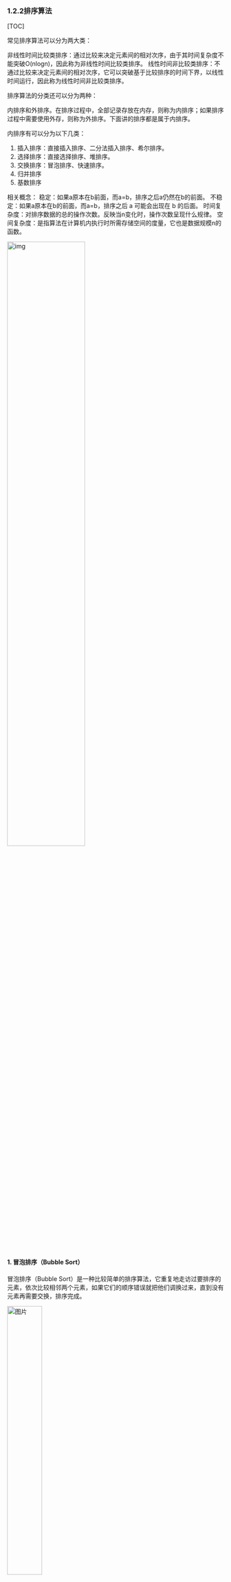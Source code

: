 ### 1.2.2排序算法

[TOC]

常见排序算法可以分为两大类：

非线性时间比较类排序：通过比较来决定元素间的相对次序，由于其时间复杂度不能突破O(nlogn)，因此称为非线性时间比较类排序。
线性时间非比较类排序：不通过比较来决定元素间的相对次序，它可以突破基于比较排序的时间下界，以线性时间运行，因此称为线性时间非比较类排序。

排序算法的分类还可以分为两种：

内排序和外排序。在排序过程中，全部记录存放在内存，则称为内排序；如果排序过程中需要使用外存，则称为外排序。下面讲的排序都是属于内排序。

内排序有可以分为以下几类：

1.  插入排序：直接插入排序、二分法插入排序、希尔排序。
2.  选择排序：直接选择排序、堆排序。
3.  交换排序：冒泡排序、快速排序。
4.  归并排序
5.  基数排序

相关概念：
稳定：如果a原本在b前面，而a=b，排序之后a仍然在b的前面。
不稳定：如果a原本在b的前面，而a=b，排序之后 a 可能会出现在 b 的后面。
时间复杂度：对排序数据的总的操作次数。反映当n变化时，操作次数呈现什么规律。
空间复杂度：是指算法在计算机内执行时所需存储空间的度量，它也是数据规模n的函数。

<img src="https://img2018.cnblogs.com/blog/1696039/201909/1696039-20190903203734714-743188197.png" alt="img" width="60%;" />



#### 1. 冒泡排序（Bubble Sort）

冒泡排序（Bubble Sort）是一种比较简单的排序算法，它重复地走访过要排序的元素，依次比较相邻两个元素，如果它们的顺序错误就把他们调换过来，直到没有元素再需要交换，排序完成。

<img src="https://mmbiz.qpic.cn/mmbiz_jpg/gY6csrBUrKiacJuyvZz8SBGhlYgibCaWjQXcJQOiblMUJXPayib9uD6c3fVFyC6ZEnhEkB5eM4uqt3CaHz4mCpYtIg/640?wx_fmt=jpeg&tp=webp&wxfrom=5&wx_lazy=1&wx_co=1" alt="图片" width="40%;" />

> 注：上图中，数字表示的是数据序列原始的索引号。

**算法过程**

- 比较相邻的元素，如果前一个比后一个大，就把它们两个对调位置。
- 对排序数组中每一对相邻元素做同样的工作，直到全部完成，此时最后的元素将会是本轮排序中最大的数。
- 对剩下的元素继续重复以上的步骤，直到没有任何一个元素需要比较。

冒泡排序每次找出一个最大的元素，因此需要遍历 n-1 次 （n为数据序列的长度）。

**算法特点**

什么时候最快（Best Cases）：当输入的数据已经是正序时。

什么时候最慢（Worst Cases）：当输入的数据是反序时。

**Python代码**

```python
def bubble_sort(lst):
    n = len(lst)
    for i in range(n):
        for j in range(1, n - i):
            if lst[j - 1] > lst[j]:
                lst[j - 1], lst[j] = lst[j], lst[j - 1]
    return lst
```

冒泡排序是一种简单的排序算法，它也是一种稳定排序算法。其实现原理是重复扫描待排序序列，并比较每一对相邻的元素，当该对元素顺序不正确时进行交换。一直重复这个过程，直到没有任何两个相邻元素可以交换，就表明完成了排序。

**算法分析**

冒泡排序是一种简单直接暴力的排序算法，为什么说它暴力？因为每一轮比较可能多个元素移动位置，而元素位置的互换是需要消耗资源的，所以这是一种偏慢的排序算法，仅适用于对于含有较少元素的数列进行排序。

1. 稳定性：我们从代码中可以看出只有前一个元素大于后一个元素才可能交换位置，所以相同元素的相对顺序不可能改变，所以它是**稳定排序**
2. 比较性：因为排序时元素之间需要比较，所以是**比较排序**
3. 时间复杂度：因为它需要双层循环n*(n-1))，所以平均时间复杂度为O(n^2)
4. 空间复杂度：只需要常数个辅助单元，所以空间复杂度为O(1)，我们把空间复杂度为O(1)的排序成为原地排序（in-place）
5. 记忆方法：想象成气泡，一层一层的往上变大

#### 2. 选择排序（Selection Sort）

**选择排序原理**

选择排序（Selection Sort）的原理，每一轮从待排序的记录中选出最小的元素，存放在序列的起始位置，然后再从剩余的未排序元素中寻找到最小元素，然后放到已排序的序列的末尾。以此类推，直到全部待排序的数据元素的个数为零。得到数值从小到达排序的数据序列。

也可以每一轮找出数值最大的元素，这样的话，排序完毕后的数组最终是从大到小排列。

选择排序每次选出最小（最大）的元素，因此需要遍历 n-1 次。

<img src="https://mmbiz.qpic.cn/mmbiz_jpg/gY6csrBUrKiacJuyvZz8SBGhlYgibCaWjQ3lF7B2tiacQaEymLibIr7CAOIFeicZTT2JCnAibe85Iicc3CsNia1OQuLn8Q/640?wx_fmt=jpeg&tp=webp&wxfrom=5&wx_lazy=1&wx_co=1" alt="图片" width="40%" />

**Python代码**

```python
def selection_sort(lst):
    for i in range(len(lst) - 1):  
        min_index = i
        for j in range(i + 1, len(lst)):
            if lst[j] < lst[min_index]:
                min_index = j  
        lst[i], lst[min_index] = lst[min_index], lst[i] 
    return lst
```

选择排序算法每次选出最小的元素，需要遍历 n-1 次。

**算法分析**

选择排序和冒泡排序很类似，但是选择排序每轮比较只会有一次交换，而冒泡排序会有多次交换，交换次数比冒泡排序少，就减少cpu的消耗，所以在数据量小的时候可以用选择排序，实际适用的场合非常少。

1. 比较性：因为排序时元素之间需要比较，所以是**比较排序**
2. 稳定性：因为存在任意位置的两个元素交换，比如[5, 8, 5, 2]，第一个5会和2交换位置，所以改变了两个5原来的相对顺序，所以为**不稳定排序**。
3. 时间复杂度：我们看到选择排序同样是双层循环n*(n-1))，所以时间复杂度也为：O(n^2)
4. 空间复杂度：只需要常数个辅助单元，所以空间复杂度也为O(1)
5. 记忆方法：选择对象要先选最小的

#### 3. 快速排序（Quick Sort）

快速排序（Quick Sort），是在上世纪60年代，由美国人东尼·霍尔提出的一种排序方法。这种排序方式，在当时已经是非常快的一种排序了。因此在命名上，才将之称为“快速排序”。

**算法过程**

1. 先从数据序列中取出一个数作为基准数（baseline，习惯取第一个数）。
2. 分区过程，将比基准数小的数全放到它的左边,大于或等于它的数全放到它的右边。
3. 再对左右区间递归(recursive)重复第二步，直到各区间只有一个数。

因为数据序列之间的顺序都是固定的。最后将这些子序列一次组合起来，整体的排序就完成了。

如下图，对于数据序列，先取第一个数据 `15`为基准数，将比 `15` 小的数放在左边，比 `15` 大（大于或等于）的数放在右边

<img src="https://mmbiz.qpic.cn/mmbiz_jpg/gY6csrBUrKiacJuyvZz8SBGhlYgibCaWjQr57xuzsqCbOjfaS9B5eTNdynVokrtiaMTU7tvKebHPlj1KDYsQ7Fyxg/640?wx_fmt=jpeg&tp=webp&wxfrom=5&wx_lazy=1&wx_co=1" alt="图片" width="40%" />

接下来，对于左边部分，重复上面的步骤，如下图，取左边序列的第一个数据 `11` 为基准数，将比 `11` 小的数放在左边，比 `11` 大（大于或等于）的数放在右边。

<img src="https://mmbiz.qpic.cn/mmbiz_jpg/gY6csrBUrKiacJuyvZz8SBGhlYgibCaWjQWv4VXHwdI9v50ibl7BN4P6JXkf9DHtA3U9vTlSyNXebXNN57NiaicUicLg/640?wx_fmt=jpeg&tp=webp&wxfrom=5&wx_lazy=1&wx_co=1" alt="图片" width="40%" />

继续递归重复上述过程，直到每个区间只有一个数。这样就会完成排序

**Python代码**

```python
def quick_sort(lst):  
    n = len(lst)
    if n <= 1:
        return lst
    baseline = lst[0] 
    left = [lst[i] for i in range(1, len(lst)) if lst[i] < baseline] 
    right = [lst[i] for i in range(1, len(lst)) if lst[i] >= baseline]
    return quick_sort(left) + [baseline] + quick_sort(right)
```

快速排序算法(Quick Sort)，它是处理大数据最快的排序算法之一。 1. 先从数列中 取出一个数作为基准数（baseline，习惯取第一个数）。 2. 分区过程，将比基准数小的数全放到它的左边,大于或等于它的数全放到它的右边。 3. 再对左右区间递归(recursive)重复第二步，直到各区间只有一个数。

**算法分析** 

1. 快速排序的时间性能取决于递归的深度。
2. 当pivot_key恰好处于记录关键码的中间值时，大小两区的划分比较均衡，接近一个平衡二叉树，此时的时间复杂度为O(nlog(n))。
3. 当原记录集合是一个正序或逆序的情况下，分区的结果就是一棵斜树，其深度为n-1，每一次执行大小分区，都要使用n-i次比较，其最终时间复杂度为O(n^2)。
4. 在一般情况下，通过[数学归纳法](https://www.zhihu.com/search?q=数学归纳法&search_source=Entity&hybrid_search_source=Entity&hybrid_search_extra={"sourceType"%3A"article"%2C"sourceId"%3A26844138})可证明，快速排序的时间复杂度为O(nlog(n))。
5. 但是由于关键字的比较和交换是跳跃式的，因此，快速排序是一种不稳定排序。
6. 同时由于采用的递归技术，该算法需要一定的辅助空间，其空间复杂度为O(logn)。



#### 4. 归并排序（Merge Sort）

**算法思想**

归并排序（Merge Sort）是建立在归并操作上的一种有效的排序算法。该算法是采用分治法的一个非常典型的应用，归并排序将两个已经有序的子序列合并成一个有序的序列。

**算法流程**

主要两步(拆分，合并)

- 步骤１：进行序列拆分，一直拆分到只有一个元素；
- 步骤２：拆分完成后，开始递归合并。

思路：假设我们有一个没有排好序的序列，那么我们首先使用拆分的方法将这个序列分割成一个个已经排好序的子序列（直到剩下一个元素）。然后再利用归并方法将一个个有序的子序列合并成排好序的序列。

**图解算法**

**拆分**

对于数据序列 `[15,11,13,18,10]` ,我们从首先从数据序列的中间位置开始拆分，中间位置的设置为

首次拆分如下：

<img src="https://mmbiz.qpic.cn/mmbiz_jpg/gY6csrBUrKiacJuyvZz8SBGhlYgibCaWjQxCb7dRYcyOAPIiahe3FfaXB77Cou7VGsibqSvmgr6xUoK9NWMrotvXTw/640?wx_fmt=jpeg&tp=webp&wxfrom=5&wx_lazy=1&wx_co=1" alt="图片" width="40%" />

第一次拆分后，依次对子序列进行拆分，拆分过程如下：

<img src="https://mmbiz.qpic.cn/mmbiz_jpg/gY6csrBUrKiacJuyvZz8SBGhlYgibCaWjQ5mfAeXlmqoAjYDE7C4yBknWRA76HE6vbBx08HkucwiaGfn3S7LaiaLGg/640?wx_fmt=jpeg&tp=webp&wxfrom=5&wx_lazy=1&wx_co=1" alt="图片" width="40%" />

**合并**

合并过程中，对于左右分区以及其子区间，递归使用合并方法。先从左边最小的子区间开始，对于每个区间，依次将最小的数据放在最左边，然后对右边区间也执行同样的操作。

合并过程的完整图示如下：

<img src="https://mmbiz.qpic.cn/mmbiz_jpg/gY6csrBUrKiacJuyvZz8SBGhlYgibCaWjQsGsbXRcjyAPNZvT3UB7ZmXbI6do2ak1YibUlOFX3vd45pAjbuFDibzEQ/640?wx_fmt=jpeg&tp=webp&wxfrom=5&wx_lazy=1&wx_co=1" alt="图片" width="40%" />

**Python代码**

```python
def merge_sort(lst):
    def merge(left,right):
        i = 0
        j = 0   
        result = []    
        while i < len(left) and j < len(right):  
            if left[i] <= right[j]:    
                result.append(left[i])
                i += 1
            else:
                result.append(right[j])
                j += 1
        result = result + left[i:] + right[j:]
        return result
    n = len(lst)
    if n <= 1:     
        return lst 
    mid = n // 2 
    left = merge_sort(lst[:mid])
    right = merge_sort(lst[mid:])
    return merge(left,right)
```

归并排序算法(Merge Sort)，是建立在归并操作上的一种有效的排序算法。该算法过程主要分为拆分与合并两个步骤 步骤１：进行序列拆分，一直拆分到只有一个元素； 步骤２：拆分完成后，开始递归合并。

- 归并排序对原始序列元素分布情况不敏感，其时间复杂度为O(nlogn)。

- 归并排序在计算过程中需要使用一定的辅助空间，用于递归和存放结果，因此其空间复杂度为O(n+logn)。

- 归并排序中不存在跳跃，只有两两比较，因此是一种稳定排序。

总之，归并排序是一种比较占用内存，但效率高，并且稳定的算法。

**算法分析**

1. 比较性：排序时元素之间需要比较，所以为**比较排序**
2. 稳定性：我们从代码中可以看到当左边的元素小于等于右边的元素就把左边的排前面，而原本左边的就是在前面，所以相同元素的相对顺序不变，故为**稳定排序**
3. 时间复杂度： 复杂度为O(nlogn)
4. 空间复杂度：在合并子列时需要申请临时空间，而且空间大小随数列的大小而变化，所以空间复杂度为O(n)
5. 记忆方法：所谓归并肯定是要先分解，再合并

 

#### 5. 堆排序（Heap Sort）

要理解堆排序（Heap Sort）算法，首先要知道什么是“堆”。

**堆的定义**

对于 n 个元素的数据序列 ，当且仅当满足下列情形之一时，才称之为 `堆`:

**情形1：**

<img src="https://mmbiz.qpic.cn/mmbiz_jpg/gY6csrBUrKiacJuyvZz8SBGhlYgibCaWjQGI1Pr0OsnzEULdhECr9Hh3y0yIaybqm1S3CzuQia86cGyTqu8nv2icLw/640?wx_fmt=jpeg&tp=webp&wxfrom=5&wx_lazy=1&wx_co=1" alt="图片" width="40%" />

**情形2：**

<img src="https://mmbiz.qpic.cn/mmbiz_jpg/gY6csrBUrKiacJuyvZz8SBGhlYgibCaWjQCqaQPGiaqSHclI9Zt0EWlrtA1x99hr69vsOau01EBDwZxclCYb2VgFg/640?wx_fmt=jpeg&tp=webp&wxfrom=5&wx_lazy=1&wx_co=1" alt="图片" width="40%" />

若序列 是堆，则堆顶元素必为序列中n个元素的最小值或最大值。

`小顶堆`如下图所示：

<img src="https://mmbiz.qpic.cn/mmbiz_jpg/gY6csrBUrKiacJuyvZz8SBGhlYgibCaWjQtHDibayu7yJNmw4ALSsDqicHuMozYKqibx8bK4cMczI0rRohm02NWh3xA/640?wx_fmt=jpeg&tp=webp&wxfrom=5&wx_lazy=1&wx_co=1" alt="图片" width="40%" />

`大顶堆`如下图所示：

<img src="https://mmbiz.qpic.cn/mmbiz_jpg/gY6csrBUrKiacJuyvZz8SBGhlYgibCaWjQYYe8XpBLQp2BJNyaHp7J6gSibkY1f5Ub9FZZ8DSXkKLic5kNuDP3k4hw/640?wx_fmt=jpeg&tp=webp&wxfrom=5&wx_lazy=1&wx_co=1" alt="图片" width="40%" />

若在输出堆顶的最小值（或最大值）之后，使得剩余n-1个元素的序列重又建成一个堆，则得到n个元素的次小值（或次大值）。如此反复执行，便能得到一个有序序列，这个过程称之为 `堆排序`。

**堆的存储**

一般用数组来表示堆，若根结点存在序号 `0` 处， `i` 结点的父结点下标就为 `(i-1)/2`。`i` 结点的左右子结点下标分别为 `2*i+1`和 `2*i+2` 。

对于上面提到的小顶堆和大顶堆，其数据存储情况如下：

小顶堆:

<img src="https://mmbiz.qpic.cn/mmbiz_jpg/gY6csrBUrKiacJuyvZz8SBGhlYgibCaWjQGLe04IvHoYURkHlcwfSBID1E4KA8TOibWUbj53FP3Psic3IsYWUdibG0Q/640?wx_fmt=jpeg&tp=webp&wxfrom=5&wx_lazy=1&wx_co=1" alt="图片" width="40%" />

大顶堆:

<img src="https://mmbiz.qpic.cn/mmbiz_jpg/gY6csrBUrKiacJuyvZz8SBGhlYgibCaWjQFmr1hjZicFyvtd4TsjqW4509J54PwKJZYBfTZCq2BWo4icxHWtbXuFFw/640?wx_fmt=jpeg&tp=webp&wxfrom=5&wx_lazy=1&wx_co=1" alt="图片" width="40%" />

每幅图的右边为其数据存储结构，左边为其逻辑结构。

**堆排序**

实现堆排序需要解决两个问题：

1. 如何由一个无序序列建成一个堆？
2. 如何在输出堆顶元素之后，调整剩余元素成为一个新的堆？

**堆的初始化**

第一个问题实际上就是堆的初始化，下面来阐述下如何构造初始堆，假设初始的数据序列如下：

<img src="https://mmbiz.qpic.cn/mmbiz_jpg/gY6csrBUrKiacJuyvZz8SBGhlYgibCaWjQSyibVCK49VMicPmUAkvcSgA3PKXxlydb0UxlaJP7ficeXwpO9jPuuYickA/640?wx_fmt=jpeg&tp=webp&wxfrom=5&wx_lazy=1&wx_co=1" alt="图片" width="40%" />

咱们首先需要将其以树形结构来展示，如下：

<img src="https://mmbiz.qpic.cn/mmbiz_jpg/gY6csrBUrKiacJuyvZz8SBGhlYgibCaWjQNWmzjO3HM6Pfqp33rCOJTH0aSw71Pm71ic8arrVgebKe5WFJqEhTR3g/640?wx_fmt=jpeg&tp=webp&wxfrom=5&wx_lazy=1&wx_co=1" alt="图片" width="40%" />

初始化堆的时候是对所有的非叶子结点进行筛选。

最后一个非终端元素的下标是 `[n/2]` 向下取整，所以筛选只需要从第 `[n/2]` 向下取整个元素开始，从后往前进行调整。

从最后一个非叶子结点开始，每次都是从父结点、左边子节点、右边子节点中进行比较交换，交换可能会引起子结点不满足堆的性质，所以每次交换之后需要重新对被交换的子结点进行调整。

以小顶堆为例，构造初始堆的过程如下：

<img src="https://mmbiz.qpic.cn/mmbiz_gif/gY6csrBUrKiacJuyvZz8SBGhlYgibCaWjQlv5KOLspsBdqfAIvk9WUz4HpZMgI7QjKiaicib6EPok8LicPPVy86ArTug/640?wx_fmt=gif&tp=webp&wxfrom=5&wx_lazy=1" alt="图片" width="40%" />

**进行堆排序**

有了初始堆之后就可以进行排序了。

堆排序是一种选择排序。建立的初始堆为初始的无序区。

排序开始，首先输出堆顶元素（因为它是最值），将堆顶元素和最后一个元素交换，这样，第n个位置（即最后一个位置）作为有序区，前n-1个位置仍是无序区，对无序区进行调整，得到堆之后，再交换堆顶和最后一个元素，这样有序区长度变为2。

大顶堆:

<img src="https://mmbiz.qpic.cn/mmbiz_jpg/gY6csrBUrKiacJuyvZz8SBGhlYgibCaWjQVSCEziccs87d2lFTaXoEupFZDoWpUZDpfwTwopCkwXvIRYcmpOFp1aA/640?wx_fmt=jpeg&tp=webp&wxfrom=5&wx_lazy=1&wx_co=1" alt="图片" width="40%" />

交换堆顶元素和最后的元素:

<img src="https://mmbiz.qpic.cn/mmbiz_jpg/gY6csrBUrKiacJuyvZz8SBGhlYgibCaWjQRxPpeY9MupfxDQP5aCS8oq02V6FmhyC0IfQsVnXPiaRaTh8L9m1MzNw/640?wx_fmt=jpeg&tp=webp&wxfrom=5&wx_lazy=1&wx_co=1" alt="图片" width="40%" />

无序区-1，有序区+1:

<img src="https://mmbiz.qpic.cn/mmbiz_jpg/gY6csrBUrKiacJuyvZz8SBGhlYgibCaWjQURaaIx2vibcz4n57mXIZOUnlqjibPDgicd6l6pygDf6lX8TvTIic4XDCIQ/640?wx_fmt=jpeg&tp=webp&wxfrom=5&wx_lazy=1&wx_co=1" alt="图片" width="40%" />

不断进行此操作，将剩下的元素重新调整为堆，然后输出堆顶元素到有序区。每次交换都导致无序区-1，有序区+1。不断重复此过程直到有序区长度增长为n-1，排序完成。

对于堆初始化，以及堆排序，最好还是通过视频演示来理解，这样更直观。

堆排序算法(Heap Sort)，是一种常见的排序方法。 对于长度为n的数据序列，该算法过程主要分为几步： 1. 堆的初始化 2. 堆排序，无序区数列长度 -1，有序区数列长度 +1 。 3. 对无序区重复堆排序操作，直至有序区长度为n-1 

**Python代码**

```python
def heap_sort(lst):
    def adjust_heap(lst, i, size):
        left_index = 2 * i + 1
        right_index = 2 * i + 2
        largest_index = i 
        if left_index < size and lst[left_index] > lst[largest_index]: 
            largest_index = left_index 
        if right_index < size and lst[right_index] > lst[largest_index]: 
            largest_index = right_index 
        if largest_index != i: 
            lst[largest_index], lst[i] = lst[i], lst[largest_index] 
            adjust_heap(lst, largest_index, size)

    def built_heap(lst, size):
        for i in range(len(lst)//2)[::-1]: 
            adjust_heap(lst, i, size) 

    size = len(lst)
    built_heap(lst, size) 
    for i in range(len(lst))[::-1]:         
        lst[0], lst[i] = lst[i], lst[0]
        adjust_heap(lst, 0, i) 
    return lst
```

堆排序的运行时间主要消耗在初始构建堆和重建堆的反复筛选上。
其初始构建堆时间复杂度为O(n)。
正式排序时，重建堆的时间复杂度为O(nlogn)。
所以堆排序的总体时间复杂度为O(nlogn)。

堆排序对原始记录的排序状态不敏感，因此它无论最好、最坏和平均时间复杂度都是O(nlogn)。在性能上要好于冒泡、简单选择和直接插入算法。

空间复杂度上，只需要一个用于交换的暂存单元。但是由于记录的比较和交换是跳跃式的，因此，堆排序也是一种不稳定的排序方法。

此外，由于初始构建堆的比较次数较多，堆排序不适合序列个数较少的排序工作。

#### 6. 插入排序(Insertion Sort)

插入排序(Insertion Sort)就是每一步都将一个需要排序的数据按其大小插入到已经排序的数据序列中的适当位置，直到全部插入完毕。

插入排序如同打扑克牌一样，每次将后面的牌插到前面已经排好序的牌中。

<img src="https://mmbiz.qpic.cn/mmbiz_jpg/gY6csrBUrKiacJuyvZz8SBGhlYgibCaWjQvAaeibjWQAALwK9aLOUreBRzbrS9ialK5P8EpPWkAQsOlcFLLodctPkQ/640?wx_fmt=jpeg&tp=webp&wxfrom=5&wx_lazy=1&wx_co=1" alt="图片" width="20%" />

**Python代码**

```python
def insertion_sort(lst):
    for i in range(len(lst) - 1):
        cur_num, pre_index = lst[i+1], i
        while pre_index >= 0 and cur_num < lst[pre_index]:
            lst[pre_index + 1] = lst[pre_index]
            pre_index -= 1
        lst[pre_index + 1] = cur_num 
    return lst
```

插入排序算法，就好像玩扑克牌一样，每次将待排序数据插入到已排序的数列中。

**算法分析**

插入排序的适用场景：一个新元素需要插入到一组已经是有序的数组中，或者是一组基本有序的数组排序。 

1. 比较性：排序时元素之间需要比较，所以为**比较排序** 
2. 稳定性：从代码我们可以看出只有比较元素大于当前元素，比较元素才会往后移动，所以相同元素是不会改变相对顺序 
3. 时间复杂度：插入排序同样需要两次循坏一个一个比较，故时间复杂度也为O(n^2) 
4. 空间复杂度：只需要常数个辅助单元，所以空间复杂度也为O(1) 
5. 记忆方法：想象成在书架中插书：先找到相应位置，将后面的书往后推，再将书插入

#### 7. 希尔排序(Shell Sort)

**基本原理**

希尔排序(Shell Sort)是插入排序的一种更高效率的实现。

希尔排序的核心在于间隔序列的设定。既可以提前设定好间隔序列，也可以动态的定义间隔序列。

这里以动态间隔序列为例来描述。初始间隔（gap值）为数据序列长度除以2取整，后续间隔以 前一个间隔数值除以2取整为循环，直到最后一个间隔值为 1 。

对于下面这个数据序列，初始间隔数值为5

<img src="https://mmbiz.qpic.cn/mmbiz_jpg/gY6csrBUrKiacJuyvZz8SBGhlYgibCaWjQXPWofbTwMHlddQ74s7k8uukd1c9iabibyXsHY8tmT0uTFBQB9CPR0ib4A/640?wx_fmt=jpeg&tp=webp&wxfrom=5&wx_lazy=1&wx_co=1" alt="图片" width="40%" />

先将数据序列按间隔进行子序列分组，第一个子序列的索引为[0,5,10]，这里分成了5组。

<img src="https://mmbiz.qpic.cn/mmbiz_jpg/gY6csrBUrKiacJuyvZz8SBGhlYgibCaWjQHicoCicrjiagYWALDcb6o1picU2Txjc8py4Fp68iaIACfmMv4pEZDxdYh0A/640?wx_fmt=jpeg&tp=webp&wxfrom=5&wx_lazy=1&wx_co=1" alt="图片" width="40%" />

为方便大家区分不同的子序列，对同一个子序列标注相同的颜色，分组情况如下：

<img src="https://mmbiz.qpic.cn/mmbiz_jpg/gY6csrBUrKiacJuyvZz8SBGhlYgibCaWjQTYF3yUy0qtI2szUT9ChnkyVicGhNuZFoKgAibyxARLAKIBxicbN3CxIPA/640?wx_fmt=jpeg&tp=webp&wxfrom=5&wx_lazy=1&wx_co=1" alt="图片" width="40%" />

分组结束后，子序列内部进行插入排序，gap为5的子序列内部排序后如下：

<img src="https://mmbiz.qpic.cn/mmbiz_jpg/gY6csrBUrKiacJuyvZz8SBGhlYgibCaWjQqBmAzuOG4VC9M9F7eLR1dqbjBeEv7uC9mI8Iw2FicvLhz1e0xAfcQKA/640?wx_fmt=jpeg&tp=webp&wxfrom=5&wx_lazy=1&wx_co=1" alt="图片" width="40%" />

<img src="https://mmbiz.qpic.cn/mmbiz_jpg/gY6csrBUrKiacJuyvZz8SBGhlYgibCaWjQuWWiaR0uBCtI3HY7Nhvf5wqWIdicBMiaJvZg9aWNg18lVkPnX88mV86eQ/640?wx_fmt=jpeg&tp=webp&wxfrom=5&wx_lazy=1&wx_co=1" alt="图片" width="40%" />

> 注：红色箭头标注的地方，是子序列内部排序后的状态

接下来选取第二个间隔值，按照间隔值进行子序列分组，同样地，子序列内部分别进行插入排序；

如果数据序列比较长，则会选取第3个、第4个或者更多个间隔值，重复上述的步骤。

<img src="https://mmbiz.qpic.cn/mmbiz_jpg/gY6csrBUrKiacJuyvZz8SBGhlYgibCaWjQnxt7u8f6XBjD7YcAibLz1Sic48uTFRnHkqhoEx498s2vZSpxBURRpIjw/640?wx_fmt=jpeg&tp=webp&wxfrom=5&wx_lazy=1&wx_co=1" alt="图片" width="40%" />

gap为2的排序情况前后对照如下：

<img src="https://mmbiz.qpic.cn/mmbiz_jpg/gY6csrBUrKiacJuyvZz8SBGhlYgibCaWjQP4ibFMXQLEF3ib2Lslk6liawbKEDz8yicSUicHZGEqrVdpr4FVsPxt3OT4w/640?wx_fmt=jpeg&tp=webp&wxfrom=5&wx_lazy=1&wx_co=1" alt="图片" width="40%" />

最后一个间隔值为1，这一次相当于简单的插入排序。但是经过前几次排序，序列已经基本有序，因此最后一次排序时间效率就提高了很多。

<img src="https://mmbiz.qpic.cn/mmbiz_jpg/gY6csrBUrKiacJuyvZz8SBGhlYgibCaWjQtzWINjbf00owIgExvGNQVlLfQdJ6m01p14Nibzgic8qRNBRMW9Pr5PkQ/640?wx_fmt=jpeg&tp=webp&wxfrom=5&wx_lazy=1&wx_co=1" alt="图片" width="40%" />

**Python代码**

```python
def shell_sort(lst):
    n = len(lst)
    gap = n // 2
    while gap > 0:
        for i in range(gap, n):
            for j in range(i, gap - 1, -gap):
                if lst[j] < lst[j - gap]:
                    lst[j], lst[j - gap] = lst[j - gap], lst[j]
                else:
                    break
        gap //= 2
    return lst
```

希尔排序是插入排序的一种更高效率的实现。

**算法分析**

1. 比较性：排序时元素之间需要比较，所以为**比较排序**
2. 稳定性：因为希尔排序是间隔的插入，所以存在相同元素相对顺序被打乱，所以是不**稳定排序**
3. 时间复杂度： 最坏时间复杂度O(n^2) ；平均复杂度为：O(n^1.3)
4. 空间复杂度：只需要常数个辅助单元，所以空间复杂度也为O(1)
5. 记忆方法：插入排序是每轮都是一小步，希尔排序是先大步后小步，它第一个突破O(n2)的排序算法。

#### 8. 计数排序（Counting Sort）

**基本原理**

计数排序（Counting Sort）的核心在于将输入的数据值转化为键，存储在额外开辟的数组空间中。计数排序要求输入的数据必须是有确定范围的整数。

算法的步骤如下：

先找出待排序的数组中最大和最小的元素，新开辟一个长度为 `最大值-最小值+1` 的数组；

<img src="https://mmbiz.qpic.cn/mmbiz_jpg/gY6csrBUrKiacJuyvZz8SBGhlYgibCaWjQZbRMWHsDphyfdEdbpjpribpz1wPTqvfIeQ2MQP8SbhEE993VSjJWyaA/640?wx_fmt=jpeg&tp=webp&wxfrom=5&wx_lazy=1&wx_co=1" alt="图片" width="40%" />

然后，统计原数组中每个元素出现的次数，存入到新开辟的数组中；

<img src="https://mmbiz.qpic.cn/mmbiz_jpg/gY6csrBUrKiacJuyvZz8SBGhlYgibCaWjQTibBstM799ep2orCCJTcHWsRnqnhKgJ40bdiavkvhLa3gYwTcFjicOOuw/640?wx_fmt=jpeg&tp=webp&wxfrom=5&wx_lazy=1&wx_co=1" alt="图片" width="40%" />

接下来，根据每个元素出现的次数，按照新开辟数组中从小到大的秩序，依次填充到原来待排序的数组中，完成排序。

<img src="https://mmbiz.qpic.cn/mmbiz_jpg/gY6csrBUrKiacJuyvZz8SBGhlYgibCaWjQmYWiaqyZQsOfYicAFiciaO2DF1tW1dtX5jCCOVJFI5za65iclp9DN0J5NPw/640?wx_fmt=jpeg&tp=webp&wxfrom=5&wx_lazy=1&wx_co=1" alt="图片" width="40%" />

**Python代码**

```python
def counting_sort(lst):
    nums_min = min(lst)
    bucket = [0] * (max(lst) + 1 - nums_min)
    for num in lst:
        bucket[num - nums_min] += 1
    i = 0
    for j in range(len(bucket)):
        while bucket[j] > 0:
            lst[i] = j + nums_min
            bucket[j] -= 1
            i += 1
    return lst
```

计数排序的核心在于将输入的数据值转化为键存储在额外开辟的数组空间中,计数排序要求输入的数据必须是有确定范围的整数。

#### 9. 桶排序（Bucket Sort）

**基本思想**

简单来说，桶排序（Bucket Sort）就是把数据分组，放在一个个的桶中，对每个桶里面的数据进行排序，然后将桶进行数据合并，完成桶排序。

该算法分为四步，包括划分桶、数据入桶、桶内排序、数据合并。

**桶的划分过程**

这里详细介绍下桶的划分过程。

对于一个数值范围在10到 49范围内的数组，我们取桶的大小为10 （`defaultBucketSize = 10`），则第一个桶的范围为 10到20，第二个桶的数据范围是20到30，依次类推。最后，我们一共需要4个桶来放入数据。

<img src="https://mmbiz.qpic.cn/mmbiz_jpg/gY6csrBUrKiacJuyvZz8SBGhlYgibCaWjQoqrgmyR8nCj3BudibdpicBiareaqibyc7S5KyzibObRyY5Ub9eoqqkR84kg/640?wx_fmt=jpeg&tp=webp&wxfrom=5&wx_lazy=1&wx_co=1" alt="图片" width="40%" />

<img src="https://mmbiz.qpic.cn/mmbiz_jpg/gY6csrBUrKiacJuyvZz8SBGhlYgibCaWjQRbkiaMoBBTtnWqsSKCwdv1pT8unUmxCSTicQ7OR3KbsQDGTEMvRxpCOQ/640?wx_fmt=jpeg&tp=webp&wxfrom=5&wx_lazy=1&wx_co=1" alt="图片" width="40%" />

**排序过程**

对于下面这个数据序列，初始设定桶的大小为 20 （`defaultBucketSize = 20`），经计算，一共需要4个桶来放入数据。

<img src="https://mmbiz.qpic.cn/mmbiz_jpg/gY6csrBUrKiacJuyvZz8SBGhlYgibCaWjQ0Hyx7BgOD1AEIW4b80F1ER0SLEGwgyp0ERE8CSk4D744MdwsiadUMcQ/640?wx_fmt=jpeg&tp=webp&wxfrom=5&wx_lazy=1&wx_co=1" alt="图片" width="40%" />

然后将原始数组按数值大小放入到对应的桶中，完成数据分组。

<img src="https://mmbiz.qpic.cn/mmbiz_jpg/gY6csrBUrKiacJuyvZz8SBGhlYgibCaWjQRq3LXeBibcsITx7E21tzm6Xqyx1bLHDYxpOiaGpCOOR2DuAUMob8bHQA/640?wx_fmt=jpeg&tp=webp&wxfrom=5&wx_lazy=1&wx_co=1" alt="图片" width="40%" />

对于桶内的数据序列，这时可以用冒泡排序、选择排序等多种排序算法来对数据进行排序。这些算法，在之前的视频里已有介绍，大家可以去了解下。

这里，我选用 `冒泡排序` 来对桶内数据进行排序。

<img src="https://mmbiz.qpic.cn/mmbiz_jpg/gY6csrBUrKiacJuyvZz8SBGhlYgibCaWjQB7VQAtfMF24VQuvAdYJmicjTbhy4QDeWv7ozT8yibXpB9Vz0zibQje9GA/640?wx_fmt=jpeg&tp=webp&wxfrom=5&wx_lazy=1&wx_co=1" alt="图片" width="40%" />

桶内排序完成后，将数据按桶的顺序进行合并，这样就得到所有数值排好序的数据序列了

<img src="https://mmbiz.qpic.cn/mmbiz_jpg/gY6csrBUrKiacJuyvZz8SBGhlYgibCaWjQr8vKfZSZQ8iaDfmhkIMrttvKBcehmcTjXB7ySyGpOCnr63Piasd6aRGg/640?wx_fmt=jpeg&tp=webp&wxfrom=5&wx_lazy=1&wx_co=1" alt="图片" width="40%" />

桶排序：简单来说，桶排序就是把数据分组，放在一个个的桶中，对每个桶里面的数据进行排序，然后将桶进行数据合并，完成桶排序。

**Python代码**

```python
def bucket_sort(lst, defaultBucketSize=4):
    maxVal, minVal = max(lst), min(lst)
    bucketSize = defaultBucketSize
    bucketCount = (maxVal - minVal) // bucketSize + 1  
    buckets = [[] for i in range(bucketCount)]
    for num in lst:
        buckets[(num - minVal) // bucketSize].append(num)
    lst.clear()  
    for bucket in buckets:
        bubble_sort(bucket)  
        lst.extend(bucket)
    return lst
```

#### 10. 基数排序（radix sort）

基数排序（radix sort）属于“分配式排序”（distribution sort），它是透过键值的部份信息，将要排序的元素分配至某些“桶”中，以达到排序的作用。

基数排序适用于所有元素均为正整数的数组。

**基本思想**

排序过程分为“分配”和“收集”。

排序过程中，将元素分层为多个关键码进行排序（一般按照数值的个位、十位、百位、…… 进行区分），多关键码排序按照从最主位关键码到最次位关键码或从最次位到最主位关键码的顺序逐次排序。

基数排序的方式可以采用最低位优先LSD（Least sgnificant digital）法或最高位优先MSD（Most sgnificant digital）法，LSD的排序方式由键值的最右边开始，而MSD则相反，由键值的最左边开始。

LSD的基数排序适用于位数小的数列，如果位数多的话，使用MSD的效率会比较好，MSD的方式恰与LSD相反，是由高位数为基底开始进行分配，其他的演算方式则都相同。

**算法流程**

这里以最低位优先LSD为例。

先根据个位数的数值，在扫描数值时将它们分配至编号0到9的桶中，然后将桶子中的数值串接起来。

<img src="https://mmbiz.qpic.cn/mmbiz_jpg/gY6csrBUrKiacJuyvZz8SBGhlYgibCaWjQhSDRib25gcvXRvXgLuNA4z5n9JI4jDKRwzUcCjydL83DDLlEZQPXiavQ/640?wx_fmt=jpeg&tp=webp&wxfrom=5&wx_lazy=1&wx_co=1" alt="图片" width="40%" />

<img src="https://mmbiz.qpic.cn/mmbiz_jpg/gY6csrBUrKiacJuyvZz8SBGhlYgibCaWjQLmYokzTGYfK0zTyUXCJPI3X5aiaML1EM8SC4vDYM4IHG9F5hIQtlYLw/640?wx_fmt=jpeg&tp=webp&wxfrom=5&wx_lazy=1&wx_co=1" alt="图片" width="40%" />

将这些桶子中的数值重新串接起来，成为新的序列，接着再进行一次分配，这次是根据十位数来分配。

<img src="https://mmbiz.qpic.cn/mmbiz_jpg/gY6csrBUrKiacJuyvZz8SBGhlYgibCaWjQd3Wh6tGmIvN5sGwZGk3uibUEu8ricgqwD2OLFeQFk2dTDs4Kq6nXMYLw/640?wx_fmt=jpeg&tp=webp&wxfrom=5&wx_lazy=1&wx_co=1" alt="图片" width="40%" />

<img src="https://mmbiz.qpic.cn/mmbiz_jpg/gY6csrBUrKiacJuyvZz8SBGhlYgibCaWjQzaQKzL6N1Qu89Qou7icxyZQpthMcgrANePd0RJNI8icB26k6ib2UuIT5A/640?wx_fmt=jpeg&tp=webp&wxfrom=5&wx_lazy=1&wx_co=1" alt="图片" width="40%" />

如果排序的对象有三位数以上，则持续进行以上的动作直至最高位数为止。

基数排序属于“分配式排序”，它是透过键值的部份信息，将要排序的元素分配至某些“桶”中，以达到排序的作用。

**Python代码**

```python
# LSD Radix Sort
def radix_sort(lst):
    mod = 10
    div = 1
    mostBit = len(str(max(lst))) 
    buckets = [[] for row in range(mod)] 
    while mostBit:
        for num in lst:  
            buckets[num // div % mod].append(num)
        i = 0  
        for bucket in buckets:  
            while bucket:
                lst[i] = bucket.pop(0)
                i += 1
        div *= 10
        mostBit -= 1
    return lst
```
**总结**

​       没有十全十美的算法，有有点就会有缺点，即使是快速排序算法，也只是整体性能上的优越，也存在排序不稳定，需要大量辅助空间，不适于少量数据排序等缺点。[^3]

- 如果待排序列基本有序，请直接使用简单的算法，不要使用复杂的改进算法。

- 归并排序和快速排序虽然性能高，但是需要更多的辅助空间。其实就是用空间换时间。

- 待排序列的元素个数越少，就越适合用简单的排序方法；元素个数越多就越适合用改进的排序算法。

- 简单选择排序虽然在时间性能上不好，但它在空间利用上性能很高。特别适合，那些数据量不大，每条数据的信息量又比较多的一类元素的排序。

  ---


1. 十种排序算法在时间、空间复杂度，实现难度，稳定性等指标上存在较大差异，但并没有最好最坏之说，适合的才是最好的。[^2]

2. 三种O(n^2)平均时间复杂度的排序算法在空间复杂度、稳定性方面表现较好，甚至在特定情况下即便考虑时间复杂度也是最佳选择。

3. 堆排序初始建堆过程较复杂，仅建堆时间复杂度就达到O(nlogn)，但之后的排序开销稳定且较小，所以适合大量数据排序。

4. 希尔排序性能看似很好，但实际上他的整体性能受步长选取影响较大，插入排序本质也使他受数据影响较大。

5. 归并排序在平均和最坏情况下时间复杂度都表现良好O(nlogn)，但昂贵的空间开销大O(n)。

6. 快速排序大名鼎鼎，但最坏情况下时间复杂度直逼O(n^2)，远不如堆排序和归并排序。

7. 基于比较排序的算法（如前七种）时间复杂度O(nlogn)已是下限。

8. 三种线性时间复杂度排序算法虽然在速度上有决定性的优势，但也付出了沉重的空间代价，有时数据的特点让这种空间代价变得无法承受。所以他们的应用对数据本身有着特定的要求。

9. 关于稳定性，希尔排序、快速排序和堆排序这三种排序算法无法保障。三种算法因为划分（子序列、大小端、左右孩子）后各自处理无法保证等值数据的原次序。

<img src="https://img-blog.csdn.net/20180407235139160" alt="img" width="60%" />

#### 双调排序（Bitonic Sort）

**双调序列**
双调序列(Bitonic Sequence)是指由一个非严格增序列X和非严格减序列Y构成的序列，比如序列（23,10,8,3,5,7,11,78）。

定义:一个序列a1,a2,…,an是双调序列(Bitonic Sequence)，如果：
(1)存在一个ak(1≤k≤n), 使得a1≥…≥ak≤…≤an成立；或者
(2)序列能够循环移位满足条件(1)

**Batcher定理**
将任意一个长为2n的双调序列A分为等长的两半X和Y，将X中的元素与Y中的元素一一按原序比较，即a[i]与a[i+n] (i < n)比较，将较大者放入MAX序列，较小者放入MIN序列。则得到的MAX和MIN序列仍然是双调序列，并且MAX序列中的任意一个元素不小于MIN序列中的任意一个元素。

**Bitonic merge（双调合并）**
假设我们有一个双调序列，则我们根据Batcher定理，将该序列划分成2个双调序列，然后继续对每个双调序列递归划分，得到更短的双调序列，直到得到的子序列长度为1为止。这时的输出序列按单调递增顺序排列。

由于每次划分后问题长度都会减半，故所需要的划分次数为log n。

这个应用双调划分来对双调序列进行排序的过程称为Bitonic merge（双调合并）。

<img src="https://1001-1308754723.cos.ap-shanghai.myqcloud.com/20151031160735254" alt="合并一个有16个元素的双调序列" width="60%" />


​                                           合并一个有16个元素的双调序列

<img src="https://1001-1308754723.cos.ap-shanghai.myqcloud.com/20151031160831490" alt="双调合并网络" width="60%" />

​                                                              双调合并网络
**Bitonic Sort（双调排序）**
对于两个元素x，y，如果x<=y，则x，y都位于双调序列的递增部分，而递减部分没有元素，如果x>=y，则x，y都位于双调序列的递减部分，而递增部分没有元素，于是x和y构成一个双调序列。因此，任何无序的序列都是由若干个只有2个元素的双调序列连接而成。

于是，对于一个无序序列，我们按照递增和递减顺序合并相邻的双调序列，按照双调序列的定义，通过连接递增和递减序列得到的序列是双调的。最终，我们可以将若干个只有2个元素的双调序列合并成1个有n个元素的双调序列。

<img src="https://1001-1308754723.cos.ap-shanghai.myqcloud.com/20151031161425329" alt="将无序的输入序列转换成双调序列" width="60%" />

​                                            将无序的输入序列转换成双调序列
如上图，最终再对得到的双调序列进行一次双调合并，即可得到有序序列。

#### 珠排序(bead sort)

这是一种自然排序算法，类似于算盘纵向平行柱上面的珠子，纵向平行柱的数量代表待排序数字的最大值，每根柱子上面的柱子数量代表待排序数个数（如待排序数组L = [1, 5, 3, 2, 7, 4]，则需要纵向平行柱m=7，每根柱子珠子数量n=6），然后珠子会在重力作用下自由降落。

这个算法在真实实现时性能比较差，最好情况下时间复杂度为O(n^2)，而且只能对正整数进行排序。

**算法流程**

<img src="https://1001-1308754723.cos.ap-shanghai.myqcloud.com/912e5aad068d4e9eaf273859a497fb4e.jpg" alt="珠排序" width="60%" />

待排数组[6 2 4 1 5 9]（图A），让所有珠子在重力作用下自由落体，9、5、1都有支撑点，不需要滑落；4除第一个珠子不动外，其它三颗全部下落到1的位置（图B）；剩余几个数字做同样自由落地；最终从上到下顺序输出即可得到结果:[ 1 2 4 5 6 9]。

#### 猴子排序 (Bogo Sort）

猴子排序 (Bogo Sort) 是个既不实用又原始的排序算法，其算法就是坑爹的将元素随机打乱，然后紧紧检查其是否符合排列顺序，若否，则继续进行随机打乱，继续检查结果，直到符合排列顺序。其原理等同将一堆卡片抛起，落在桌上后检查卡片是否已整齐排列好，若非就再抛一次。

Bogo排序的最坏时间复杂度 为O(∞)， 一辈子也不能输出排序结果，平均时间复杂度为 O(n·n!)。

#### 鸡尾酒排序（Cocktail Shaker Sort）

鸡尾酒排序是*冒泡排序*的轻微变形。不同的地方在于，鸡尾酒排序是从低到高然后从高到低来回排序，而冒泡排序则仅从低到高去比较序列里的每个元素。他可比冒泡排序的效率稍微好一点，原因是冒泡排序只从一个方向进行比对(由低到高)，每次循环只移动一个项目。

 #### 梳排序（Comb sort）

梳排序还是基于冒泡排序,与冒泡不同的是,梳排序比较的是固定距离处的数的比较和交换,类似希尔那样

这个固定距离是待排数组长度除以1.3得到近似值,下次则以上次得到的近似值再除以1.3,直到距离小至3时,以1递减。

#### 外部排序（External sort）

外部排序，是相对于内部排序而言的。内部排序都是将待排序的乱序数组全部放到内存里面，然后执行相应的排序算法，完成排序并输出结果的。整个排序的过程都是在内存里一次性加载所有的待排序数字，然后在内存里完成排序算法，这种叫内部排序。外部排序，就是需要排序的数字太多了，以至于内存一次加载不了所有的数字，只能通过外部排序来完成。外部排序，乱序数字就不是在内存中加载为数组了，而是存在文件上的。

两路合并：

- 先按最大内存，每次读入内存允许的数字量，然后快速排序（不需要其他额外的数组空间），并将排序结果输出为文件，并编号，比如叫1-N号有序数字串文件
- 每次取两个文件，每个文件一行一行地读，然后一个个地吐数字（较小的输出，然后小的文件接着吐下一个数字，最终两个有序文件归并为一个有序文件）。将两个文件的有序数字串合并为一个有序数字串，并同时写入新文件，现在就有1-N/2个有序数字串文件了
- 再每次取两个文件，重复第二步操作，每次会生成之前大约二倍大小的有序数字串文件，且文件数量每次减少一半
- 直到最后，合并为唯一一个有序数字串文件，即完成外部排序

同理也可以多路合并。

#### 地精排序（Gnome sort）

Gnome排序（地精排序）也称侏儒排序，是一个比较简单的稳定排序算法。它只有一层循环，在大部分数据是有序的情况下，可以减少交换的回合数。

基本原理：

第一步：先初始化一个移动指针index，默认大小为1。

第二步：判断数据是否有交换，如果数据有交换就index--，数据没有交换就index++。

第三步：不断重复第二步操作，当index大于数据长度是，表示排序已完成。

#### 奇偶排序（Odd-even sort）

基本思路是奇数列排一趟序,偶数列排一趟序,再奇数排,再偶数排,直到全部有序

#### 拓扑排序（Topological sort）

拓扑排序用于解决有向无环图(DAG,Directed Acyclic Graph)按依赖关系排线性序列问题，直白地说解决这样的问题：有一组数据，其中一些数据依赖其他，问能否按依赖关系排序(被依赖的排在前面)，或给出排序结果。

最常用解决拓扑排序问题的方法是Kahn算法，步骤可以概括为：

1. 根据依赖关系，构建邻接矩阵或邻接表、入度数组
2. 取入度为0的数据(即不依赖其他数据的数据)，根据邻接矩阵/邻接表依次减小依赖其的数据的入度
3. 判断减小后是否有新的入度为0的数据，继续进行第2步
4. 直到所有数据入度为0、得到拓扑排序序列，或返回失败(存在环形依赖)

 #### TimSort  

Timsort是结合了合并排序（merge sort）和插入排序（insertion sort）而得出的排序算法，它在现实中有很好的效率。Tim Peters在2002年设计了该算法并在Python中使用 。

TimSort 算法为了减少对升序部分的回溯和对降序部分的性能倒退，将输入按其升序和降序特点进行了分区。排序的输入的单位不是一个个单独的数字，而是一个个的块分区。其中每一个分区叫一个run。针对这些 run 序列，每次拿一个 run 出来按规则进行合并。每次合并会将两个 run合并成一个 run。合并的结果保存到栈中。合并直到消耗掉所有的 run，这时将栈上剩余的 run合并到只剩一个 run 为止。这时这个仅剩的 run 便是排好序的结果。

综上述过程，Timsort算法的过程包括：

（0）如何数组长度小于某个值，直接用二分插入排序算法

（1）找到各个run，并入栈

（2）按规则合并run



[代码实现：](https://github.com/yugen9/forewave/tree/master/02-python/01-algorithms/03-sorts)

│  s1_bubble_sort.py  冒泡排序
│  s1_recursive_bubble_sort.py  冒泡排序递归
│  s2_selection_sort.py  选择排序
│  s3_quick_sort.py  快速排序
│  s3_quick_sort_3_partition.py  快速排序
│  s3_recursive_quick_sort.py  快速排序递归
│  s4_iterative_merge_sort.py  归并排序
│  s4_merge_insertion_sort.py 归并排序
│  s4_merge_sort.py  归并排序
│  s4_recursive_mergesort_array.py 归并排序递归
│  s5_heap_sort.py  堆排序
│  s6_insertion_sort.py  插入排序
│  s6_recursive_insertion_sort.py  插入排序递归
│  s7_shell_sort.py  希尔排序
│  s8_counting_sort.py  计数排序
│  s9_bucket_sort.py  桶排序
│  s10_radix_sort.py  基数排序
│  s12_topological_sort.py  拓扑排序
│  s13_odd_even_sort.py  奇偶排序
│  s13_tim_sort.py  Tim排序
│  s14_gnome_sort.py  地精排序
│  s15_external_sort.py  外部排序
│  s16_comb_sort.py  梳排序
│  s17_cocktail_shaker_sort.py  鸡尾酒排序
│  s18_bitonic_sort.py 双调排序
│  s19_bogo_sort.py  猴子排序
│  \_\_init__.py
│  [排序算法Sort.md](./排序算法Sort.md)



### Reference

---

[^1]:  公众号：Python数据之道  《用Python实现十大经典排序算法》
[^2]:  https://zhuanlan.zhihu.com/p/60396074  《Python实现十大常用排序算法》
[^3]: https://zhuanlan.zhihu.com/p/26844138  《基于python的七种经典排序算法》
